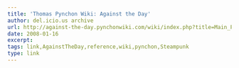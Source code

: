 ```yaml
---
title: 'Thomas Pynchon Wiki: Against the Day'
author: del.icio.us archive
url: http://against-the-day.pynchonwiki.com/wiki/index.php?title=Main_Page
date: 2008-01-16
excerpt: 
tags: link,AgainstTheDay,reference,wiki,pynchon,Steampunk
type: link
---
```

